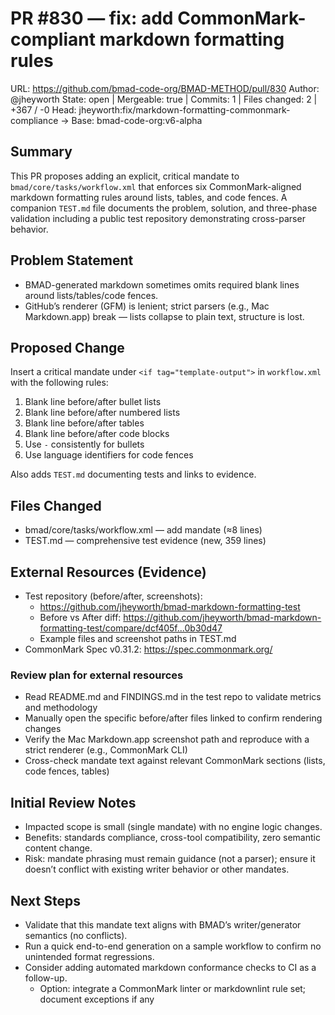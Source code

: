 # PR #830 — fix: add CommonMark-compliant markdown formatting rules

URL: https://github.com/bmad-code-org/BMAD-METHOD/pull/830
Author: @jheyworth
State: open | Mergeable: true | Commits: 1 | Files changed: 2 | +367 / -0
Head: jheyworth:fix/markdown-formatting-commonmark-compliance → Base: bmad-code-org:v6-alpha

## Summary

This PR proposes adding an explicit, critical mandate to `bmad/core/tasks/workflow.xml` that enforces six CommonMark-aligned markdown formatting rules around lists, tables, and code fences. A companion `TEST.md` file documents the problem, solution, and three-phase validation including a public test repository demonstrating cross-parser behavior.

## Problem Statement

- BMAD-generated markdown sometimes omits required blank lines around lists/tables/code fences.
- GitHub’s renderer (GFM) is lenient; strict parsers (e.g., Mac Markdown.app) break — lists collapse to plain text, structure is lost.

## Proposed Change

Insert a critical mandate under `<if tag="template-output">` in `workflow.xml` with the following rules:
1) Blank line before/after bullet lists
2) Blank line before/after numbered lists
3) Blank line before/after tables
4) Blank line before/after code blocks
5) Use `-` consistently for bullets
6) Use language identifiers for code fences

Also adds `TEST.md` documenting tests and links to evidence.

## Files Changed

- bmad/core/tasks/workflow.xml — add mandate (≈8 lines)
- TEST.md — comprehensive test evidence (new, 359 lines)

## External Resources (Evidence)

- Test repository (before/after, screenshots):
  - https://github.com/jheyworth/bmad-markdown-formatting-test
  - Before vs After diff: https://github.com/jheyworth/bmad-markdown-formatting-test/compare/dcf405f...0b30d47
  - Example files and screenshot paths in TEST.md
- CommonMark Spec v0.31.2: https://spec.commonmark.org/

### Review plan for external resources

- Read README.md and FINDINGS.md in the test repo to validate metrics and methodology
- Manually open the specific before/after files linked to confirm rendering changes
- Verify the Mac Markdown.app screenshot path and reproduce with a strict renderer (e.g., CommonMark CLI)
- Cross-check mandate text against relevant CommonMark sections (lists, code fences, tables)

## Initial Review Notes

- Impacted scope is small (single mandate) with no engine logic changes.
- Benefits: standards compliance, cross-tool compatibility, zero semantic content change.
- Risk: mandate phrasing must remain guidance (not a parser); ensure it doesn’t conflict with existing writer behavior or other mandates.

## Next Steps

- Validate that this mandate text aligns with BMAD’s writer/generator semantics (no conflicts).
- Run a quick end-to-end generation on a sample workflow to confirm no unintended format regressions.
- Consider adding automated markdown conformance checks to CI as a follow-up.
  - Option: integrate a CommonMark linter or markdownlint rule set; document exceptions if any
